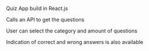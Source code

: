 Quiz App build in React.js

Calls an API to get the questions

User can select the category and amount of questions

Indication of correct and wrong answers is also available